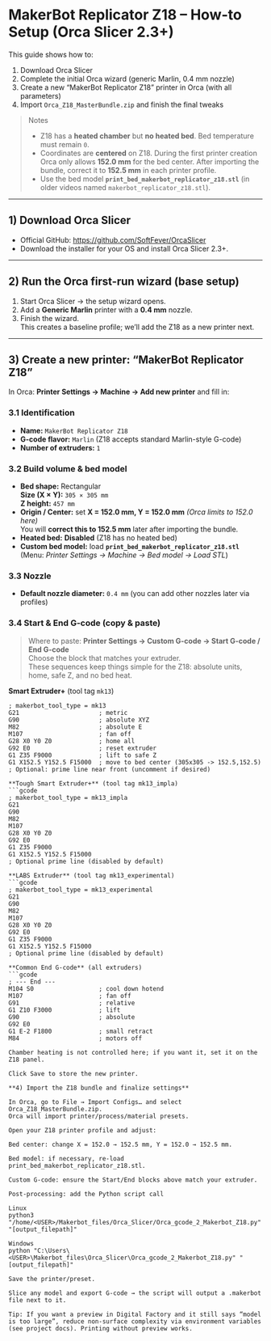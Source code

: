 # MakerBot Replicator Z18 – How-to Setup (Orca Slicer 2.3+)

This guide shows how to:
1) Download Orca Slicer
2) Complete the initial Orca wizard (generic Marlin, 0.4 mm nozzle)
3) Create a new “MakerBot Replicator Z18” printer in Orca (with all parameters)
4) Import `Orca_Z18_MasterBundle.zip` and finish the final tweaks

> Notes
> - Z18 has a **heated chamber** but **no heated bed**. Bed temperature must remain `0`.
> - Coordinates are **centered** on Z18. During the first printer creation Orca only allows **152.0 mm** for the bed center. After importing the bundle, correct it to **152.5 mm** in each printer profile.
> - Use the bed model **`print_bed_makerbot_replicator_z18.stl`** (in older videos named `makerbot_replicator_z18.stl`).

---

## 1) Download Orca Slicer

- Official GitHub: https://github.com/SoftFever/OrcaSlicer  
- Download the installer for your OS and install Orca Slicer 2.3+.

---

## 2) Run the Orca first-run wizard (base setup)

1. Start Orca Slicer → the setup wizard opens.
2. Add a **Generic Marlin** printer with a **0.4 mm** nozzle.
3. Finish the wizard.  
   This creates a baseline profile; we’ll add the Z18 as a new printer next.

---

## 3) Create a new printer: “MakerBot Replicator Z18”

In Orca: **Printer Settings → Machine → Add new printer** and fill in:

### 3.1 Identification
- **Name:** `MakerBot Replicator Z18`
- **G-code flavor:** `Marlin` (Z18 accepts standard Marlin-style G-code)
- **Number of extruders:** `1`

### 3.2 Build volume & bed model
- **Bed shape:** Rectangular  
  **Size (X × Y):** `305 × 305 mm`  
  **Z height:** `457 mm`
- **Origin / Center:** set **X = 152.0 mm, Y = 152.0 mm** *(Orca limits to 152.0 here)*  
  You will **correct this to 152.5 mm** later after importing the bundle.
- **Heated bed:** **Disabled** (Z18 has no heated bed)
- **Custom bed model:** load **`print_bed_makerbot_replicator_z18.stl`**  
  (Menu: *Printer Settings → Machine → Bed model → Load STL*)

### 3.3 Nozzle
- **Default nozzle diameter:** `0.4 mm` (you can add other nozzles later via profiles)

### 3.4 Start & End G-code (copy & paste)

> Where to paste: **Printer Settings → Custom G-code → Start G-code / End G-code**  
> Choose the block that matches your extruder.  
> These sequences keep things simple for the Z18: absolute units, home, safe Z, and no bed heat.

**Smart Extruder+** (tool tag `mk13`)
```gcode
; makerbot_tool_type = mk13
G21                      ; metric
G90                      ; absolute XYZ
M82                      ; absolute E
M107                     ; fan off
G28 X0 Y0 Z0             ; home all
G92 E0                   ; reset extruder
G1 Z35 F9000             ; lift to safe Z
G1 X152.5 Y152.5 F15000  ; move to bed center (305x305 -> 152.5,152.5)
; Optional: prime line near front (uncomment if desired)

**Tough Smart Extruder+** (tool tag mk13_impla)
```gcode
; makerbot_tool_type = mk13_impla
G21
G90
M82
M107
G28 X0 Y0 Z0
G92 E0
G1 Z35 F9000
G1 X152.5 Y152.5 F15000
; Optional prime line (disabled by default)

**LABS Extruder** (tool tag mk13_experimental)
```gcode
; makerbot_tool_type = mk13_experimental
G21
G90
M82
M107
G28 X0 Y0 Z0
G92 E0
G1 Z35 F9000
G1 X152.5 Y152.5 F15000
; Optional prime line (disabled by default)

**Common End G-code** (all extruders)
```gcode
; --- End ---
M104 S0                  ; cool down hotend
M107                     ; fan off
G91                      ; relative
G1 Z10 F3000             ; lift
G90                      ; absolute
G92 E0
G1 E-2 F1800             ; small retract
M84                      ; motors off

Chamber heating is not controlled here; if you want it, set it on the Z18 panel.

Click Save to store the new printer.

**4) Import the Z18 bundle and finalize settings**

In Orca, go to File → Import Configs… and select Orca_Z18_MasterBundle.zip.
Orca will import printer/process/material presets.

Open your Z18 printer profile and adjust:

Bed center: change X = 152.0 → 152.5 mm, Y = 152.0 → 152.5 mm.

Bed model: if necessary, re-load print_bed_makerbot_replicator_z18.stl.

Custom G-code: ensure the Start/End blocks above match your extruder.

Post-processing: add the Python script call

Linux
python3 "/home/<USER>/Makerbot_files/Orca_Slicer/Orca_gcode_2_Makerbot_Z18.py" "[output_filepath]"

Windows
python "C:\Users\<USER>\Makerbot_files\Orca_Slicer\Orca_gcode_2_Makerbot_Z18.py" "[output_filepath]"

Save the printer/preset.

Slice any model and export G-code → the script will output a .makerbot file next to it.

Tip: If you want a preview in Digital Factory and it still says “model is too large”, reduce non-surface complexity via environment variables (see project docs). Printing without preview works.

